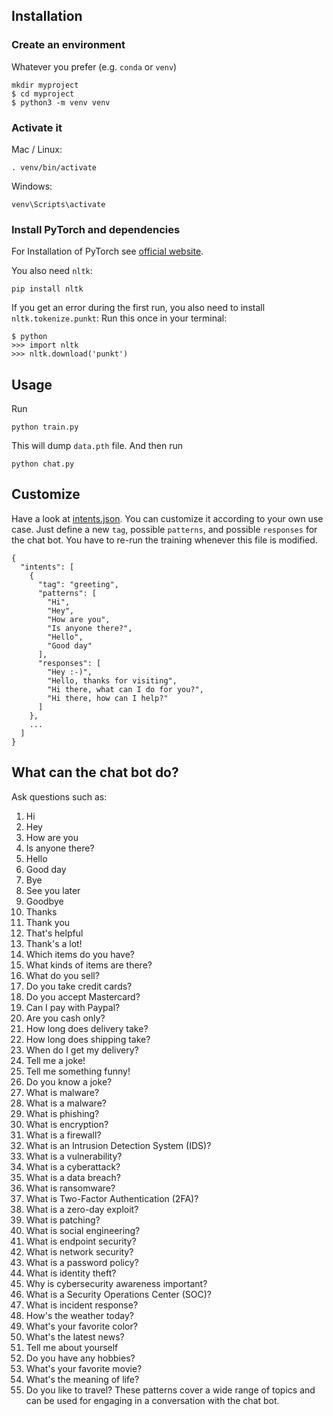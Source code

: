 ## Installation

### Create an environment
Whatever you prefer (e.g. `conda` or `venv`)
```console
mkdir myproject
$ cd myproject
$ python3 -m venv venv
```

### Activate it
Mac / Linux:
```console
. venv/bin/activate
```
Windows:
```console
venv\Scripts\activate
```
### Install PyTorch and dependencies

For Installation of PyTorch see [official website](https://pytorch.org/).

You also need `nltk`:
 ```console
pip install nltk
 ```

If you get an error during the first run, you also need to install `nltk.tokenize.punkt`:
Run this once in your terminal:
 ```console
$ python
>>> import nltk
>>> nltk.download('punkt')
```

## Usage
Run
```console
python train.py
```
This will dump `data.pth` file. And then run
```console
python chat.py
```
## Customize
Have a look at [intents.json](intents.json). You can customize it according to your own use case. Just define a new `tag`, possible `patterns`, and possible `responses` for the chat bot. You have to re-run the training whenever this file is modified.
```console
{
  "intents": [
    {
      "tag": "greeting",
      "patterns": [
        "Hi",
        "Hey",
        "How are you",
        "Is anyone there?",
        "Hello",
        "Good day"
      ],
      "responses": [
        "Hey :-)",
        "Hello, thanks for visiting",
        "Hi there, what can I do for you?",
        "Hi there, how can I help?"
      ]
    },
    ...
  ]
}
```

## What can the chat bot do?
Ask questions such as:
1.	Hi
2.	Hey
3.	How are you
4.	Is anyone there?
5.	Hello
6.	Good day
7.	Bye
8.	See you later
9.	Goodbye
10.	Thanks
11.	Thank you
12.	That's helpful
13.	Thank's a lot!
14.	Which items do you have?
15.	What kinds of items are there?
16.	What do you sell?
17.	Do you take credit cards?
18.	Do you accept Mastercard?
19.	Can I pay with Paypal?
20.	Are you cash only?
21.	How long does delivery take?
22.	How long does shipping take?
23.	When do I get my delivery?
24.	Tell me a joke!
25.	Tell me something funny!
26.	Do you know a joke?
27.	What is malware?
28.	What is a malware?
29.	What is phishing?
30.	What is encryption?
31.	What is a firewall?
32.	What is an Intrusion Detection System (IDS)?
33.	What is a vulnerability?
34.	What is a cyberattack?
35.	What is a data breach?
36.	What is ransomware?
37.	What is Two-Factor Authentication (2FA)?
38.	What is a zero-day exploit?
39.	What is patching?
40.	What is social engineering?
41.	What is endpoint security?
42.	What is network security?
43.	What is a password policy?
44.	What is identity theft?
45.	Why is cybersecurity awareness important?
46.	What is a Security Operations Center (SOC)?
47.	What is incident response?
48.	How's the weather today?
49.	What's your favorite color?
50.	What's the latest news?
51.	Tell me about yourself
52.	Do you have any hobbies?
53.	What's your favorite movie?
54.	What's the meaning of life?
55.	Do you like to travel?
These patterns cover a wide range of topics and can be used for engaging in a conversation with the chat bot.